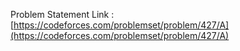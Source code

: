 Problem Statement Link : [https://codeforces.com/problemset/problem/427/A](https://codeforces.com/problemset/problem/427/A)